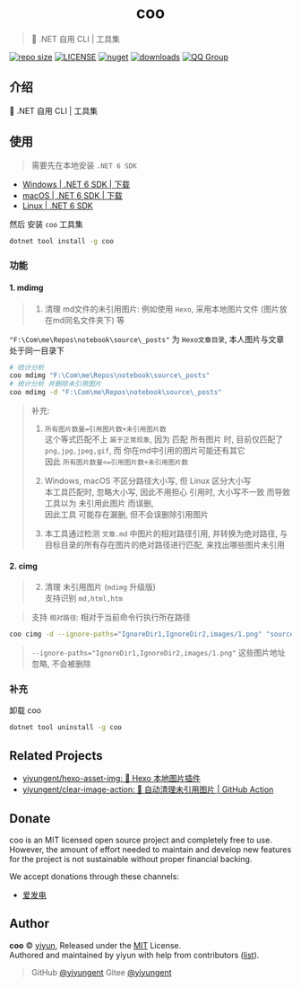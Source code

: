 <p align="center">
<!-- <img src="docs/_images/coo.png" alt="coo"> -->
</p>
<h1 align="center">coo</h1>

> 🧰 .NET 自用 CLI | 工具集

[![repo size](https://img.shields.io/github/repo-size/yiyungent/coo.svg?style=flat)]()
[![LICENSE](https://img.shields.io/github/license/yiyungent/coo.svg?style=flat)](https://github.com/yiyungent/coo/blob/master/LICENSE)
[![nuget](https://img.shields.io/nuget/v/coo.svg?style=flat)](https://www.nuget.org/packages/coo/)
[![downloads](https://img.shields.io/nuget/dt/coo.svg?style=flat)](https://www.nuget.org/packages/coo/)
[![QQ Group](https://img.shields.io/badge/QQ%20Group-894031109-deepgreen)](https://jq.qq.com/?_wv=1027&k=q5R82fYN)



## 介绍

🧰 .NET 自用 CLI | 工具集
 

## 使用

> 需要先在本地安装 `.NET 6 SDK`

- [Windows | .NET 6 SDK | 下载](https://dotnet.microsoft.com/download/dotnet/thank-you/sdk-6.0.100-windows-x64-installer)
- [macOS | .NET 6 SDK | 下载](https://dotnet.microsoft.com/download/dotnet/thank-you/sdk-6.0.100-macos-x64-installer)
- [Linux | .NET 6 SDK](https://docs.microsoft.com/dotnet/core/install/linux?WT.mc_id=dotnet-35129-website)

然后 安装 `coo` 工具集

```bash
dotnet tool install -g coo
```

### 功能

#### 1. mdimg

> 1. 清理 md文件的未引用图片: 例如使用 `Hexo`, 采用本地图片文件 (图片放在md同名文件夹下) 等    

`"F:\Com\me\Repos\notebook\source\_posts"` 为 `Hexo文章目录`, 本人图片与文章处于同一目录下

```bash
# 统计分析
coo mdimg "F:\Com\me\Repos\notebook\source\_posts"
# 统计分析 并删除未引用图片
coo mdimg -d "F:\Com\me\Repos\notebook\source\_posts"
```

> 补充:  
> 1. `所有图片数量=引用图片数+未引用图片数`      
> 这个等式匹配不上 `属于正常现象`, 因为 匹配 所有图片 时, 目前仅匹配了 `png,jpg,jpeg,gif`, 而 你在md中引用的图片可能还有其它       
> 因此 `所有图片数量<=引用图片数+未引用图片数`
>      
> 2. Windows, macOS 不区分路径大小写, 但 Linux 区分大小写      
> 本工具匹配时, 忽略大小写, 因此不用担心 引用时, 大小写不一致 而导致工具以为 未引用此图片 而误删,       
> 因此工具 可能存在漏删, 但不会误删除引用图片
> 
> 3. 本工具通过检测 `文章.md` 中图片的相对路径引用, 并转换为绝对路径, 与目标目录的所有存在图片的绝对路径进行匹配, 来找出哪些图片未引用

#### 2. cimg

> 2. 清理 未引用图片  (`mdimg` 升级版)     
> 支持识别 `md,html,htm` 

> 支持 `相对路径`: 相对于当前命令行执行所在路径

```bash
coo cimg -d --ignore-paths="IgnoreDir1,IgnoreDir2,images/1.png" "source/_posts"
```

> `--ignore-paths="IgnoreDir1,IgnoreDir2,images/1.png"` 这些图片地址忽略, 不会被删除



### 补充

卸载 coo

```bash
dotnet tool uninstall -g coo
```

## Related Projects

- [yiyungent/hexo-asset-img: 🍰 Hexo 本地图片插件](https://github.com/yiyungent/hexo-asset-img)
- [yiyungent/clear-image-action: 🔧 自动清理未引用图片 | GitHub Action](https://github.com/yiyungent/clear-image-action)

## Donate

coo is an MIT licensed open source project and completely free to use. However, the amount of effort needed to maintain and develop new features for the project is not sustainable without proper financial backing.

We accept donations through these channels:
- <a href="https://afdian.net/@yiyun" target="_blank">爱发电</a>

## Author

**coo** © [yiyun](https://github.com/yiyungent), Released under the [MIT](./LICENSE) License.<br>
Authored and maintained by yiyun with help from contributors ([list](https://github.com/yiyungent/coo/contributors)).

> GitHub [@yiyungent](https://github.com/yiyungent) Gitee [@yiyungent](https://gitee.com/yiyungent)


